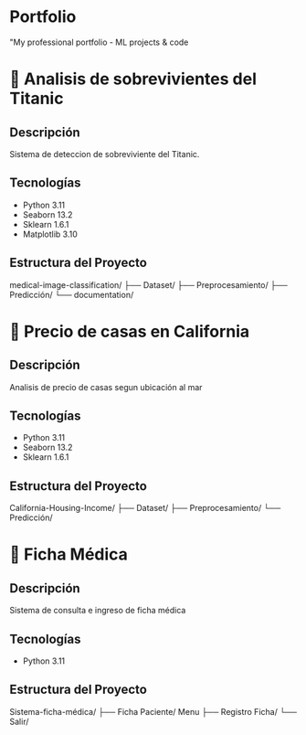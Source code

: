 # Portfolio
 "My professional portfolio - ML projects &amp; code

# 🏥 Analisis de sobrevivientes del Titanic

## Descripción
Sistema de deteccion de sobreviviente del Titanic.

## Tecnologías
- Python 3.11
- Seaborn 13.2
- Sklearn 1.6.1
- Matplotlib 3.10

## Estructura del Proyecto
medical-image-classification/
├── Dataset/
├── Preprocesamiento/
├── Predicción/
└── documentation/


# 🏥 Precio de casas en California

## Descripción
 Analisis de precio de casas segun ubicación al mar 

## Tecnologías
- Python 3.11
- Seaborn 13.2
- Sklearn 1.6.1

## Estructura del Proyecto
California-Housing-Income/
├── Dataset/
├── Preprocesamiento/
└── Predicción/


# 🏥 Ficha Médica

## Descripción
Sistema de consulta e ingreso de ficha médica

## Tecnologías
- Python 3.11 

## Estructura del Proyecto
Sistema-ficha-médica/
        ├── Ficha Paciente/
Menu    ├── Registro Ficha/
        └── Salir/

